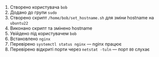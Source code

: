 1. Створено користувача `bob`
2. Додано до групи `sudo`
3. Створено скрипт `/home/bob/set_hostname.sh` для зміни hostname на `ubuntu22`
4. Виконано скрипт та змінено hostname
5. Увійдено під користувачем `bob`
6. Встановлено `nginx`
7. Перевірено `systemctl status nginx` — nginx працює
8. Перевірено відкриті порти через `netstat -tuln` — порт `80` слухає

